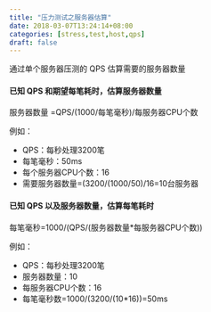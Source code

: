 ```yaml
---
title: "压力测试之服务器估算"
date: 2018-03-07T13:24:14+08:00
categories: [stress,test,host,qps]
draft: false
---
```


通过单个服务器压测的 QPS 估算需要的服务器数量 

#### 已知 QPS 和期望每笔耗时，估算服务器数量

服务器数量 =QPS/(1000/每笔毫秒)/每服务器CPU个数

例如：

* QPS：每秒处理3200笔
* 每笔毫秒：50ms
* 每个服务器CPU个数：16
* 需要服务器数量=(3200/(1000/50)/16=10台服务器

#### 已知 QPS 以及服务器数量，估算每笔耗时

每笔毫秒=1000/(QPS/(服务器数量*每服务器CPU个数))

例如：

* QPS：每秒处理3200笔
* 服务器数量：10
* 每服务器CPU个数：16
* 每笔毫秒数=1000/(3200/(10*16))=50ms
